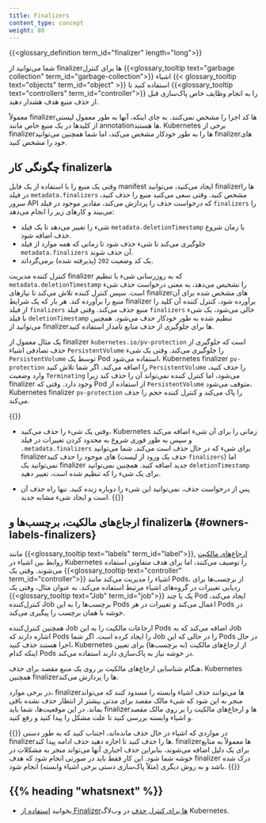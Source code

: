```yaml
---
title: Finalizers
content_type: concept
weight: 80
---
```


<!-- overview -->

{{<glossary_definition term_id="finalizer" length="long">}}

شما می‌توانید از finalizerها برای کنترل {{<glossary_tooltip text="garbage collection" term_id="garbage-collection">}} اشیاء {{< glossary_tooltip text="objects" term_id="object" >}} استفاده کنید تا {{<glossary_tooltip text="controllers" term_id="controller">}} را به انجام وظایف خاص پاک‌سازی قبل از حذف منبع هدف هشدار دهید.

معمولاً finalizerها کد اجرا را مشخص نمی‌کنند. به جای اینکه، آنها به طور معمول لیستی از کلیدها در یک منبع خاص مانند annotationها هستند. Kubernetes برخی از finalizerها را به طور خودکار مشخص می‌کند، اما شما همچنین می‌توانید finalizerهای خود را مشخص کنید.

## چگونگی کار finalizerها

وقتی یک منبع را با استفاده از یک فایل manifest ایجاد می‌کنید، می‌توانید finalizerها را در فیلد `metadata.finalizers` مشخص کنید. وقتی سعی می‌کنید منبع را حذف کنید، سرور API که درخواست حذف را پردازش می‌کند، مقادیر موجود در فیلد `finalizers` را می‌بیند و کارهای زیر را انجام می‌دهد:

  * شیء را تغییر می‌دهد تا یک فیلد `metadata.deletionTimestamp` با زمان شروع حذف اضافه شود.
  * جلوگیری می‌کند تا شیء حذف شود تا زمانی که همه موارد از فیلد `metadata.finalizers` آن حذف شوند.
  * یک کد وضعیت `202` (پذیرفته شده) برمی‌گرداند.

کنترل کننده مدیریت finalizer که به روزرسانی شیء با تنظیم `metadata.deletionTimestamp` را تشخیص می‌دهد، به معنی درخواست حذف شیء است. سپس کنترل کننده تلاش می‌کند تا نیازهای finalizerهای مشخص شده برای آن منبع را برآورده کند. هر بار که یک شرایط finalizer برآورده شود، کنترل کننده آن کلید را از فیلد `finalizers` منبع حذف می‌کند. وقتی فیلد `finalizers` خالی می‌شود، یک شیء با فیلد `deletionTimestamp` تنظیم شده به طور خودکار حذف می‌شود. همچنین می‌توانید از finalizerها برای جلوگیری از حذف منابع نامدار استفاده کنید.

یک مثال معمول از finalizer `kubernetes.io/pv-protection` است که جلوگیری از حذف تصادفی اشیاء `PersistentVolume` را جلوگیری می‌کند. وقتی یک شیء `PersistentVolume` توسط یک Pod استفاده می‌شود، Kubernetes finalizer `pv-protection` را اضافه می‌کند. اگر شما تلاش کنید `PersistentVolume` را حذف کنید، وارد وضعیت `Terminating` می‌شود، اما کنترل کننده نمی‌تواند آن را حذف کند زیرا finalizer وجود دارد. وقتی که Pod از استفاده از `PersistentVolume` متوقف می‌شود، Kubernetes finalizer `pv-protection` را پاک می‌کند و کنترل کننده حجم را حذف می‌کند.

{{<note>}}
* وقتی یک شیء را حذف می‌کنید، Kubernetes زمانی را برای آن شیء اضافه می‌کند و سپس به طور فوری شروع به محدود کردن تغییرات در فیلد `.metadata.finalizers` برای شیء که در حال حذف است می‌کند. شما می‌توانید finalizerهای موجود را حذف کنید (حذف یک ورود از لیست `finalizers`) اما نمی‌توانید یک finalizer جدید اضافه کنید. همچنین نمی‌توانید `deletionTimestamp` برای یک شیء را که تنظیم شده است، تغییر دهید.

* پس از درخواست حذف، نمی‌توانید این شیء را دوباره زنده کنید. تنها راه حذف آن است و ایجاد شیء مشابه جدید.
{{</note>}}

## ارجاع‌های مالکیت، برچسب‌ها و finalizerها {#owners-labels-finalizers}

مانند {{<glossary_tooltip text="labels" term_id="label">}},
[ارجاع‌های مالکیت](/docs/concepts/overview/working-with-objects/owners-dependents/)
روابط بین اشیاء در Kubernetes را توصیف می‌کنند، اما برای هدف متفاوتی استفاده می‌شوند. وقتی یک {{<glossary_tooltip text="controller" term_id="controller">}} اشیاء را مدیریت می‌کند مانند Pods، از برچسب‌ها برای ردیابی تغییرات در گروه‌های اشیاء مرتبط استفاده می‌کند. به عنوان مثال، وقتی یک {{<glossary_tooltip text="Job" term_id="job">}} یک یا چند Pod ایجاد می‌کند، کنترل‌کننده Job برچسب‌ها را به این Pods اعمال می‌کند و تغییرات در هر Pods در خوشه با همان برچسب را پیگیری می‌کند.

همچنین کنترل‌کننده Job ارجاعات مالکیت را به این Pods اضافه می‌کند که به Job اشاره دارند که Pods را ایجاد کرده است. اگر شما Job را در حالی که این Pods در حال اجرا هستند حذف کنید، Kubernetes از ارجاع‌های مالکیت (نه برچسب‌ها) برای تعیین اینکه کدام Pods در خوشه نیاز به پاک‌سازی دارند استفاده می‌کند.

هنگام شناسایی ارجاع‌های مالکیت بر روی یک منبع مقصد برای حذف، Kubernetes همچنین finalizerها را پردازش می‌کند.

در برخی موارد، finalizerها می‌توانند حذف اشیاء وابسته را مسدود کنند که می‌تواند منجر به این شود که شیء مالک مقصد برای مدتی بیشتر از انتظار حذف نشده باقی بماند. در این موقعیت‌ها، شما باید finalizerها و ارجاع‌های مالکیت را بر روی مالک مقصد و اشیاء وابسته بررسی کنید تا علت مشکل را پیدا کنید و رفع کنید.

{{<note>}}
در مواردی که اشیاء در حال حذف مانده‌اند، اجتناب کنید که به طور دستی finalizerها را حذف کنید تا اجازه دهید حذف ادامه پیدا کند. finalizerها معمولاً به منابع برای یک دلیل اضافه می‌شوند، بنابراین حذف اجباری آنها می‌تواند منجر به مشکلات در خوشه شما شود. این کار فقط باید در صورتی انجام شود که هدف finalizer درک شده باشد و به روش دیگری (مثلاً پاک‌سازی دستی برخی اشیاء وابسته) انجام شود.
{{</note>}}

## {{% heading "whatsnext" %}}

* بخوانید [استفاده از Finalizerها برای کنترل حذف](/blog/2021/05/14/using-finalizers-to-control-deletion/)
  در وب‌لاگ Kubernetes.
